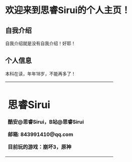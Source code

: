 # 欢迎来到思睿Sirui的个人主页！

## 自我介绍
自我介绍就是没有自我介绍！好耶！

## 个人信息
本科在读，年年18岁，不能再多了！

<table border="0"> 
  <tr>
    <td width= "75%">
      <h1>思睿Sirui</h1>
      <p><b>酷安@思睿Sirui，B站@思睿Sirui</b></p>
      <p><b>邮箱: 843991410@qq.com</b></p>
      <p><b>目前玩的游戏：崩坏3，原神</b></p>
    </td>
  </tr>
</table>
